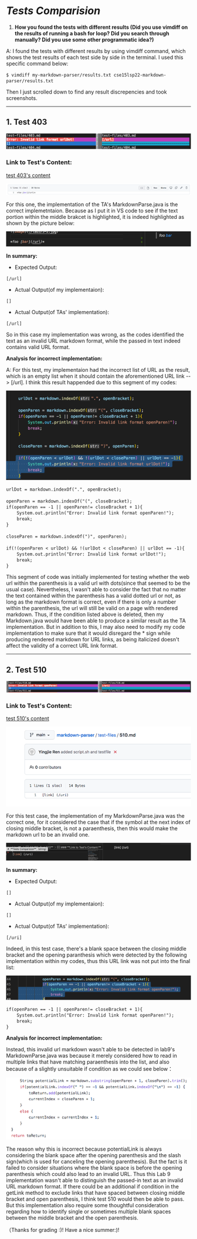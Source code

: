 # _**Tests Comparision**_

1. **How you found the tests with different results (Did you use vimdiff on the results of running a bash for loop? Did you search through manually? Did you use some other programmatic idea?)**

A: I found the tests with different results by using vimdiff command, which shows the test results of each test side by side in the terminal. I used this specific command below:
```
$ vimdiff my-markdown-parser/results.txt cse15lsp22-markdown-parser/results.txt
```
Then I just scrolled down to find any result discrepencies and took screenshots. 

***

## **1. Test 403**

![Image](./lab5/5-1.jpg)

### **Link to Test's Content:**

[test 403's content](https://github.com/Angelsofttoy/markdown-parser/blob/main/test-files/403.md?plain=1)

![Image](./lab5/5-1-2.jpg)

For this one, the implementation of the TA's MarkdownParse.java is the correct implemetntaion. Because as I put it in VS code to see if the text portion within the middle brakcet is highlighted, it is indeed highlighted as shown by the picture below:

![Image](./lab5/5-1-3.jpg)

**In summary:**

* Expected Output:
```
[/url]
```
* Actual Output(of my implementaion):
```
[]
```
* Actual Output(of TAs' implementation):
```
[/url]
```

So in this case my implementation was wrong, as the codes identified the text as an invalid URL markdown format, while the passed in text indeed contains valid URL format. 

**Analysis for incorrect implementation:** 

A: For this test, my implementaion had the incorrect list of URL as the result, which is an empty list when it should contain the aforementioned URL link --> [/url]. I think this result happended due to this segment of my codes:

![Image](./lab5/5-1-4.jpg)

```
urlDot = markdown.indexOf(".", openBracket);

openParen = markdown.indexOf("(", closeBracket);
if(openParen == -1 || openParen!= closeBracket + 1){
    System.out.println("Error: Invalid link format openParen!");
    break;
}

closeParen = markdown.indexOf(")", openParen); 

if(!(openParen < urlDot) && !(urlDot < closeParen) || urlDot == -1){
    System.out.println("Error: Invalid link format urlDot!");
    break;
}
```
This segment of code was initially implemented for testing whether the web url within the parenthesis is a valid url with dots(since that seemed to be the usual case). Nevertheless, I wasn't able to consider the fact that no matter the text contained within the parenthesis has a valid dotted url or not, as long as the markdown format is correct, even if there is only a number within the parenthesis, the url will still be valid on a page with rendered markdown. Thus, if the condition listed above is deleted, then my Markdown.java would have been able to produce a similar result as the TA implementation. But in addition to this, I may also need to modify my code implementation to make sure that it would disregard the * sign while producing rendered markdown for URL links, as being italicized doesn't affect the validity of a correct URL link format. 

***

## **2. Test 510**

![Image](./lab5/5-6.jpg)

### **Link to Test's Content:**

[test 510's content](https://github.com/Angelsofttoy/markdown-parser/blob/main/test-files/510.md?plain=1)

![Image](./lab5/5-6-3.jpg)

For this test case, the implementation of my MarkdownParse.java was the correct one, for it considered the case that if the symbol at the next index of closing middle bracket, is not a paraenthesis, then this would make the markdown url to be an invalid one. 

![Image](./lab5/5-6-4.jpg)

**In summary:**

* Expected Output:
```
[]
```
* Actual Output(of my implementaion):
```
[]
```
* Actual Output(of TAs' implementation):
```
[/uri]
```

Indeed, in this test case, there's a blank space between the closing middle bracket and the opening paranthesis which were detected by the following implementation within my codes, thus this URL link was not put into the final list:

![Image](./lab5/5-6-1.jpg)
```
if(openParen == -1 || openParen!= closeBracket + 1){
    System.out.println("Error: Invalid link format openParen!");
    break;
}
```
**Analysis for incorrect implementation:** 

Instead, this invalid url markdown wasn't able to be detected in lab9's MarkdownParse.java was because it merely considered how to read in multiple links that have matching paraenthesis into the list, and also because of a slightly unsuitable if condition as we could see below：

![Image](./lab5/5-6-2.jpg)

The reason why this is incorrect because potentialLink is always considering the blank space after the opening parenthesis and the slash sign(which is used for canceling the opening parenthesis). But the fact is it failed to consider situations where the blank space is before the opening parenthesis which could also lead to an invalid URL. Thus this Lab 9 implementation wasn't able to distinguish the passed-in text as an invalid URL markdown format. If there could be an additional if condition in the getLink method to exclude links that have spaced between closing middle bracket and open parenthesis, I think test 510 would then be able to pass. But this implementation also require some thoughtful consideration regarding how to identify single or sometimes multiple blank spaces between the middle bracket and the open parenthesis.  

（Thanks for grading :)! Have a nice summer:)!